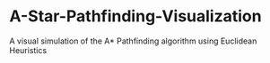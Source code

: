 # A-Star-Pathfinding-Visualization
A visual simulation of the A* Pathfinding algorithm using Euclidean Heuristics 
